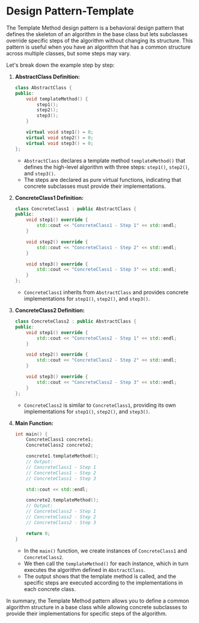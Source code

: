 # Design Pattern-Template

The Template Method design pattern is a behavioral design pattern that defines the skeleton of an algorithm in the base class but lets subclasses override specific steps of the algorithm without changing its structure. This pattern is useful when you have an algorithm that has a common structure across multiple classes, but some steps may vary.

Let's break down the example step by step:

1.  **AbstractClass Definition:**

    ```cpp
    class AbstractClass {
    public:
        void templateMethod() {
            step1();
            step2();
            step3();
        }

        virtual void step1() = 0;
        virtual void step2() = 0;
        virtual void step3() = 0;
    };
    ```

    * `AbstractClass` declares a template method `templateMethod()` that defines the high-level algorithm with three steps: `step1()`, `step2()`, and `step3()`.
    * The steps are declared as pure virtual functions, indicating that concrete subclasses must provide their implementations.
2.  **ConcreteClass1 Definition:**

    ```cpp
    class ConcreteClass1 : public AbstractClass {
    public:
        void step1() override {
            std::cout << "ConcreteClass1 - Step 1" << std::endl;
        }

        void step2() override {
            std::cout << "ConcreteClass1 - Step 2" << std::endl;
        }

        void step3() override {
            std::cout << "ConcreteClass1 - Step 3" << std::endl;
        }
    };
    ```

    * `ConcreteClass1` inherits from `AbstractClass` and provides concrete implementations for `step1()`, `step2()`, and `step3()`.
3.  **ConcreteClass2 Definition:**

    ```cpp
    class ConcreteClass2 : public AbstractClass {
    public:
        void step1() override {
            std::cout << "ConcreteClass2 - Step 1" << std::endl;
        }

        void step2() override {
            std::cout << "ConcreteClass2 - Step 2" << std::endl;
        }

        void step3() override {
            std::cout << "ConcreteClass2 - Step 3" << std::endl;
        }
    };
    ```

    * `ConcreteClass2` is similar to `ConcreteClass1`, providing its own implementations for `step1()`, `step2()`, and `step3()`.
4.  **Main Function:**

    ```cpp
    int main() {
        ConcreteClass1 concrete1;
        ConcreteClass2 concrete2;

        concrete1.templateMethod();
        // Output:
        // ConcreteClass1 - Step 1
        // ConcreteClass1 - Step 2
        // ConcreteClass1 - Step 3

        std::cout << std::endl;

        concrete2.templateMethod();
        // Output:
        // ConcreteClass2 - Step 1
        // ConcreteClass2 - Step 2
        // ConcreteClass2 - Step 3

        return 0;
    }
    ```

    * In the `main()` function, we create instances of `ConcreteClass1` and `ConcreteClass2`.
    * We then call the `templateMethod()` for each instance, which in turn executes the algorithm defined in `AbstractClass`.
    * The output shows that the template method is called, and the specific steps are executed according to the implementations in each concrete class.

In summary, the Template Method pattern allows you to define a common algorithm structure in a base class while allowing concrete subclasses to provide their implementations for specific steps of the algorithm.
